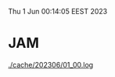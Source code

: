 Thu  1 Jun 00:14:05 EEST 2023
# JAM
<a href='./cache/202306/01_00.log'>./cache/202306/01_00.log</a>
